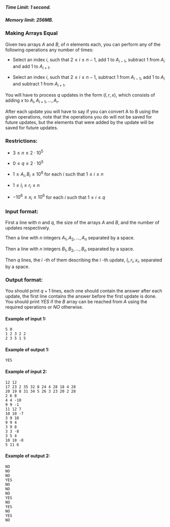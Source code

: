 ##### Time Limit: 1 second.

##### Memory limit: 256MB.

### Making Arrays Equal

Given two arrays $A$ and $B$, of $n$ elements each, you can perform any of the following operations any number of times:

* Select an index $i$, such that $2 \leq i \leq n-1$, add $1$ to $A_{i-1}$, subtract $1$ from $A_{i}$ and add $1$ to $A_{i + 1}$.

* Select an index $i$, such that $2 \leq i \leq n-1$, subtract $1$ from $A_{i-1}$, add $1$ to $A_{i}$ and subtract $1$ from $A_ {i + 1}$.

You will have to process $q$ updates in the form $(l, r, x)$, which consists of adding $x$ to $A_{l}, A_{l + 1}, ..., A_{r}$.

After each update you will have to say if you can convert A to B using the given operations, note that the operations you do will not be saved for future updates, but the elements that were added by the update will be saved for future updates.

### Restrictions:

- $3 \leq n \leq 2 \cdot 10 ^ 5$

- $0 \leq q \leq 2 \cdot 10 ^ 5$

- $1 \leq A_i, B_i \leq 10 ^ 6$ for each $i$ such that $1 \leq i \leq n$

- $1 \leq l_i \leq r_i \leq n$

- $-10 ^ 6 \leq x_i \leq 10 ^ 6$ for each $i$ such that $1 \leq i \leq q$

### Input format:

First a line with $n$ and $q$, the size of the arrays $A$ and $B$, and the number of updates respectively.

Then a line with $n$ integers $A_1, A_2, ..., A_n$ separated by a space.

Then a line with $n$ integers $B_1, B_2, ..., B_n$ separated by a space.

Then $q$ lines, the $i$ -th of them describing the $i$ -th update, $l_i, r_i, x_i$, separated by a space.

### Output format:

You should print $q + 1$ lines, each one should contain the answer after each update, the first line contains the answer before the first update is done. You should print $YES$ if the $B$ array can be reached from $A$ using the required operations or $NO$ otherwise.

#### Example of input 1:

    5 0
    1 2 3 2 2
    2 3 5 1 5

#### Example of output 1:

    YES

#### Example of input 2:

    12 12
    17 23 2 35 32 8 24 4 28 18 4 28
    20 19 8 31 34 5 26 3 23 20 2 28
    2 6 8
    4 4 -10
    9 9 -1
    11 12 7
    10 10 -7
    3 9 10
    9 9 4
    3 9 8
    3 3 -8
    3 5 4
    10 10 -8
    5 11 6

#### Example of output 2:

    NO
    NO
    NO
    YES
    NO
    NO
    NO
    YES
    NO
    YES
    NO
    YES
    NO 
